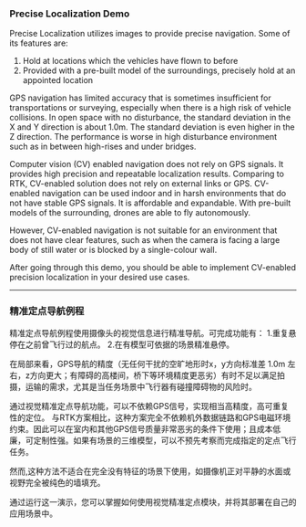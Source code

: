 ### Precise Localization Demo

Precise Localization utilizes images to provide precise navigation. Some of its features are:
1. Hold at locations which the vehicles have flown to before
2. Provided with a pre-built model of the surroundings, precisely hold at an appointed location

GPS navigation has limited accuracy that is sometimes insufficient for transportations or surveying, especially when there is a high risk of vehicle collisions. In open space with no disturbance, the standard deviation in the X and Y direction is about 1.0m. The standard deviation is even higher in the Z direction. The performance is worse in high disturbance environment such as in between high-rises and under bridges. 

Computer vision (CV) enabled navigation does not rely on GPS signals. It provides high precision and repeatable localization results. Comparing to RTK, CV-enabled solution does not rely on external links or GPS. CV-enabled navigation can be used indoor and in harsh environments that do not have stable GPS signals. It is affordable and expandable. With pre-built models of the surrounding, drones are able to fly autonomously.

However, CV-enabled navigation is not suitable for an environment that does not have clear features, such as when the camera is facing a large body of still water or is blocked by a single-colour wall.

After going through this demo, you should be able to implement CV-enabled precision localization in your desired use cases. 

---

### 精准定点导航例程

精准定点导航例程使用摄像头的视觉信息进行精准导航。可完成功能有：
	1.重复悬停在之前曾飞行过的航点。
	2.在有模型可依据的场景精准悬停。

在局部来看，GPS导航的精度（无任何干扰的空旷地形时x，y方向标准差 1.0m 左右，z方向更大；有障碍的高楼间，桥下等环境精度更恶劣）有时不足以满足拍摄，运输的需求，尤其是当任务场景中飞行器有碰撞障碍物的风险时。

通过视觉精准定点导航功能，可以不依赖GPS信号，实现相当高精度，高可重复性的定位。
与RTK方案相比，这种方案完全不依赖机外数据链路和GPS电磁环境约束。因此可以在室内和其他GPS信号质量非常恶劣的条件下使用；且成本低廉，可定制性强。如果有场景的三维模型，可以不预先考察而完成指定的定点飞行任务。

然而,这种方法不适合在完全没有特征的场景下使用，如摄像机正对平静的水面或视野完全被纯色的墙填充。


通过运行这一演示，您可以掌握如何使用视觉精准定点模块，并将其部署在自己的应用场景中。
